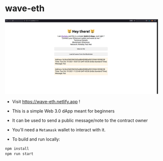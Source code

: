 # wave-eth

![Image](/Image.png?raw=true&sanitize=true)

- Visit https://wave-eth.netlify.app !
- This is a simple Web 3.0 dApp meant for beginners
- It can be used to send a public message/note to the contract owner
- You'll need a `Metamask` wallet to interact with it.

- To build and run locally:
```bash
npm install
npm run start
```
